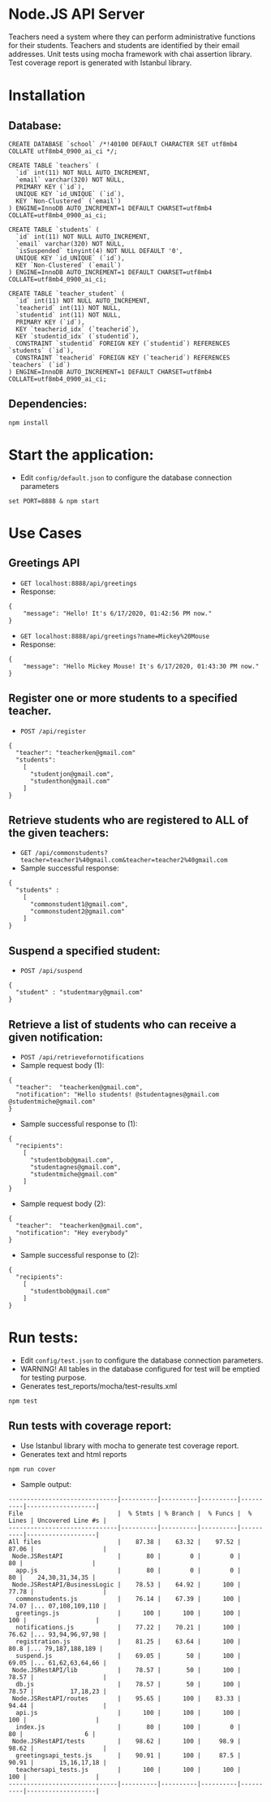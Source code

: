 # Node.JS API Server
Teachers need a system where they can perform administrative functions for their students. Teachers and students are identified by their email addresses. Unit tests using mocha framework with chai assertion library. Test coverage report is generated with Istanbul library.

# Installation
## Database:
```
CREATE DATABASE `school` /*!40100 DEFAULT CHARACTER SET utf8mb4 COLLATE utf8mb4_0900_ai_ci */;
```
```
CREATE TABLE `teachers` (
  `id` int(11) NOT NULL AUTO_INCREMENT,
  `email` varchar(320) NOT NULL,
  PRIMARY KEY (`id`),
  UNIQUE KEY `id_UNIQUE` (`id`),
  KEY `Non-Clustered` (`email`)
) ENGINE=InnoDB AUTO_INCREMENT=1 DEFAULT CHARSET=utf8mb4 COLLATE=utf8mb4_0900_ai_ci;
```
```
CREATE TABLE `students` (
  `id` int(11) NOT NULL AUTO_INCREMENT,
  `email` varchar(320) NOT NULL,
  `isSuspended` tinyint(4) NOT NULL DEFAULT '0',
  UNIQUE KEY `id_UNIQUE` (`id`),
  KEY `Non-Clustered` (`email`)
) ENGINE=InnoDB AUTO_INCREMENT=1 DEFAULT CHARSET=utf8mb4 COLLATE=utf8mb4_0900_ai_ci;
```
```
CREATE TABLE `teacher_student` (
  `id` int(11) NOT NULL AUTO_INCREMENT,
  `teacherid` int(11) NOT NULL,
  `studentid` int(11) NOT NULL,
  PRIMARY KEY (`id`),
  KEY `teacherid_idx` (`teacherid`),
  KEY `studentid_idx` (`studentid`),
  CONSTRAINT `studentid` FOREIGN KEY (`studentid`) REFERENCES `students` (`id`),
  CONSTRAINT `teacherid` FOREIGN KEY (`teacherid`) REFERENCES `teachers` (`id`)
) ENGINE=InnoDB AUTO_INCREMENT=1 DEFAULT CHARSET=utf8mb4 COLLATE=utf8mb4_0900_ai_ci;
```
## Dependencies:
```
npm install
```

# Start the application:
* Edit `config/default.json` to configure the database connection parameters
```
set PORT=8888 & npm start
```
# Use Cases
## Greetings API
* `GET localhost:8888/api/greetings`
* Response:
```
{
    "message": "Hello! It's 6/17/2020, 01:42:56 PM now."
}
```
* `GET localhost:8888/api/greetings?name=Mickey%20Mouse`
* Response:
```
{
    "message": "Hello Mickey Mouse! It's 6/17/2020, 01:43:30 PM now."
}
```
## Register one or more students to a specified teacher.
* `POST /api/register`
```
{
  "teacher": "teacherken@gmail.com"
  "students":
    [
      "studentjon@gmail.com",
      "studenthon@gmail.com"
    ]
}
```
## Retrieve students who are registered to ALL of the given teachers:
* `GET /api/commonstudents?teacher=teacher1%40gmail.com&teacher=teacher2%40gmail.com`
* Sample successful response:
```
{
  "students" :
    [
      "commonstudent1@gmail.com", 
      "commonstudent2@gmail.com"
    ]
}
```
## Suspend a specified student:
* `POST /api/suspend`
```
{
  "student" : "studentmary@gmail.com"
}
```
## Retrieve a list of students who can receive a given notification:
* `POST /api/retrievefornotifications`
* Sample request body (1):
```
{
  "teacher":  "teacherken@gmail.com",
  "notification": "Hello students! @studentagnes@gmail.com @studentmiche@gmail.com"
}
```
* Sample successful response to (1):
```
{
  "recipients":
    [
      "studentbob@gmail.com",
      "studentagnes@gmail.com", 
      "studentmiche@gmail.com"
    ]   
}
```
* Sample request body (2):
```
{
  "teacher":  "teacherken@gmail.com",
  "notification": "Hey everybody"
}
```
* Sample successful response to (2):
```
{
  "recipients":
    [
      "studentbob@gmail.com"
    ]   
}
```
# Run tests:
* Edit `config/test.json` to configure the database connection parameters.
* WARNING! All tables in the database configured for test will be emptied for testing purpose.
* Generates test_reports/mocha/test-results.xml
```
npm test
```
## Run tests with coverage report:
* Use Istanbul library with mocha to generate test coverage report.
* Generates text and html reports
```
npm run cover
```
* Sample output:
```
------------------------------|----------|----------|----------|----------|-------------------|
File                          |  % Stmts | % Branch |  % Funcs |  % Lines | Uncovered Line #s |
------------------------------|----------|----------|----------|----------|-------------------|
All files                     |    87.38 |    63.32 |    97.52 |    87.06 |                   |
 Node.JSRestAPI               |       80 |        0 |        0 |       80 |                   |
  app.js                      |       80 |        0 |        0 |       80 |    24,30,31,34,35 |
 Node.JSRestAPI/BusinessLogic |    78.53 |    64.92 |      100 |    77.78 |                   |
  commonstudents.js           |    76.14 |    67.39 |      100 |    74.07 |... 07,108,109,110 |
  greetings.js                |      100 |      100 |      100 |      100 |                   |
  notifications.js            |    77.22 |    70.21 |      100 |    76.62 |... 93,94,96,97,98 |
  registration.js             |    81.25 |    63.64 |      100 |     80.8 |... 79,187,188,189 |
  suspend.js                  |    69.05 |       50 |      100 |    69.05 |... 61,62,63,64,66 |
 Node.JSRestAPI/lib           |    78.57 |       50 |      100 |    78.57 |                   |
  db.js                       |    78.57 |       50 |      100 |    78.57 |          17,18,23 |
 Node.JSRestAPI/routes        |    95.65 |      100 |    83.33 |    94.44 |                   |
  api.js                      |      100 |      100 |      100 |      100 |                   |
  index.js                    |       80 |      100 |        0 |       80 |                 6 |
 Node.JSRestAPI/tests         |    98.62 |      100 |     98.9 |    98.62 |                   |
  greetingsapi_tests.js       |    90.91 |      100 |     87.5 |    90.91 |       15,16,17,18 |
  teachersapi_tests.js        |      100 |      100 |      100 |      100 |                   |
------------------------------|----------|----------|----------|----------|-------------------|
```
